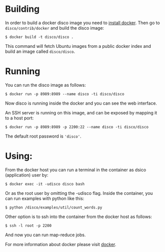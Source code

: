 Building
========
In order to build a docker disco image you need to
[install docker](https://www.docker.io/gettingstarted/). Then go to
`disco/contrib/docker` and build the disco image:

    $ docker build -t disco/disco .

This command will fetch Ubuntu images from a public docker index and
build an image called `disco/disco`.

Running
========
You can run the disco image as follows:

    $ docker run -p 8989:8989 --name disco -ti disco/disco

Now disco is running inside the docker and you can see the web interface.

An SSH server is running on this image, and can be exposed by mapping it to
a host port:

    $ docker run -p 8989:8989 -p 2200:22 --name disco -ti disco/disco

The default root password is `'disco'`.

Using:
========
From the docker host you can run a terminal in the container as dsico (application) user by: 

    $ docker exec -it -udisco disco bash

Or as the root user by omitting the -udisco flag.
Inside the container, you can run examples with python like this:

    $ python /disco/examples/util/count_words.py 


Other option is to ssh into the container from the docker host as follows:

    $ ssh -l root -p 2200

And now you can run map-reduce jobs.

For more information about docker please visit [docker](https://www.docker.io/).
